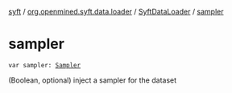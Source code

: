 [syft](../../index.md) / [org.openmined.syft.data.loader](../index.md) / [SyftDataLoader](index.md) / [sampler](./sampler.md)

# sampler

`var sampler: `[`Sampler`](../../org.openmined.syft.data.samplers/-sampler/index.md)

(Boolean, optional) inject a sampler for the dataset

